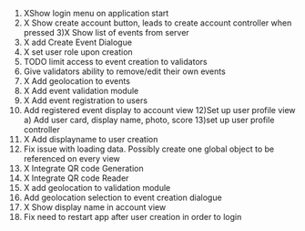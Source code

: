 
1) XShow login menu on  application start
2) X Show create account button, leads to create account controller when pressed
3)X Show list of events from server
4) X add Create Event Dialogue
5) X set user role upon creation
6) TODO limit access to event creation to validators
7) Give validators ability to remove/edit their own events
8) X Add geolocation to events
9) X Add event validation module
10) X Add event registration to users
11) Add registered event display to account view
12)Set up user profile view
	a) Add user card, display name, photo, score
13)set up user profile controller
14) X Add displayname to user creation
15) Fix issue with loading data. Possibly create one global object to be referenced on every view
16) X Integrate QR code Generation
17) X Integrate QR code Reader
18) X add geolocation to validation module
19) Add geolocation selection to event creation dialogue
20) X Show display name in account view
21) Fix need to restart app after user creation in order to login
